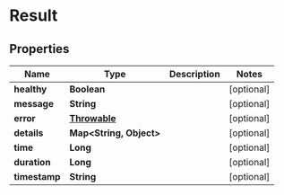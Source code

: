 
# Result

## Properties
Name | Type | Description | Notes
------------ | ------------- | ------------- | -------------
**healthy** | **Boolean** |  |  [optional]
**message** | **String** |  |  [optional]
**error** | [**Throwable**](Throwable.md) |  |  [optional]
**details** | **Map&lt;String, Object&gt;** |  |  [optional]
**time** | **Long** |  |  [optional]
**duration** | **Long** |  |  [optional]
**timestamp** | **String** |  |  [optional]



